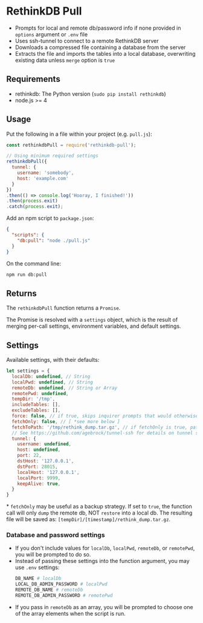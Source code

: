 # RethinkDB Pull

* Prompts for local and remote db/password info if none provided in `options` argument or `.env` file
* Uses ssh-tunnel to connect to a remote RethinkDB server
* Downloads a compressed file containing a database from the server
* Extracts the file and imports the tables into a local database, overwriting existing data unless `merge` option is `true`

## Requirements

* rethinkdb: The Python version (`sudo pip install rethinkdb`)
* node.js >= 4

## Usage

Put the following in a file within your project (e.g. `pull.js`):
```js
const rethinkdbPull = require('rethinkdb-pull');

// Using minimum required settings
rethinkdbPull({
  tunnel: {
    username: 'somebody',
    host: 'example.com'
  }
})
.then(() => console.log('Hooray, I finished!'))
.then(process.exit)
.catch(process.exit);
```

Add an npm script to `package.json`:
```json
{
  "scripts": {
    "db:pull": "node ./pull.js"
  }
}
```

On the command line:
```sh
npm run db:pull
```
## Returns

The `rethinkdbPull` function returns a `Promise`.

The Promise is resolved with a `settings` object, which is the result of merging per-call settings, environment variables, and default settings.

## Settings

Available settings, with their defaults:

```js
let settings = {
  localDb: undefined, // String
  localPwd: undefined, // String
  remoteDb: undefined, // String or Array
  remotePwd: undefined,
  tempDir: '/tmp',
  includeTables: [],
  excludeTables: [],
  force: false, // if true, skips inquirer prompts that would otherwise appear
  fetchOnly: false, // [ *see more below ]
  fetchToPath: '/tmp/rethink_dump.tar.gz', // if fetchOnly is true, path of the tarball to save
  // See https://github.com/agebrock/tunnel-ssh for details on tunnel settings:
  tunnel: {
    username: undefined,
    host: undefined,
    port: 22,
    dstHost: '127.0.0.1',
    dstPort: 28015,
    localHost: '127.0.0.1',
    localPort: 9999,
    keepAlive: true,
  }
}
```

\* `fetchOnly` may be useful as a backup strategy.
  If set to `true`, the function call will only `dump` the remote db, NOT `restore` into a local db. The resulting file will be saved as:  `[tempDir]/[timestamp]/rethink_dump.tar.gz`.

### Database and password settings
* If you don't include values for `localDb`, `localPwd`, `remoteDb`, or `remotePwd`, you will be prompted to do so.
* Instead of passing these settings into the function argument, you may use `.env` settings:
    ```sh
    DB_NAME # localDb
    LOCAL_DB_ADMIN_PASSWORD # localPwd
    REMOTE_DB_NAME # remoteDb
    REMOTE_DB_ADMIN_PASSWORD # remotePwd
* If you pass in `remoteDb` as an array, you will be prompted to choose one of the array elements when the script is run.
